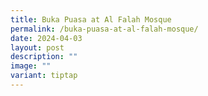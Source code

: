```yaml
---
title: Buka Puasa at Al Falah Mosque
permalink: /buka-puasa-at-al-falah-mosque/
date: 2024-04-03
layout: post
description: ""
image: ""
variant: tiptap
---
```

